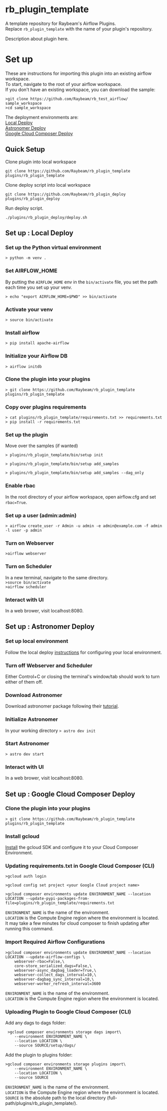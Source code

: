 # rb_plugin_template
A template repository for Raybeam's Airflow Plugins.  
Replace `rb_plugin_template` with the name of your plugin's repository.  
  
Description about plugin here.  
# Set up
These are instructions for importing this plugin into an existing airflow workspace.  
To start, navigate to the root of your airflow workspace.  
If you don't have an existing workspace, you can download the sample:  
```
>git clone https://github.com/Raybeam/rb_test_airflow/ sample_workspace
>cd sample_workspace
```
  
The deployment environments are:  
[Local Deploy](#set-up--local-deploy)  
[Astronomer Deploy](#set-up--astronomer-deploy)  
[Google Cloud Composer Deploy](#set-up--google-cloud-composer-deploy)  

## Quick Setup
Clone plugin into local workspace  
```
git clone https://github.com/Raybeam/rb_plugin_template plugins/rb_plugin_template
```  
  
Clone deploy script into local workspace  
```
git clone https://github.com/Raybeam/rb_plugin_deploy plugins/rb_plugin_deploy
```  
  
Run deploy script.  
```
./plugins/rb_plugin_deploy/deploy.sh
```
  
## Set up : Local Deploy

### Set up the Python virtual environment
`> python -m venv .`

### Set AIRFLOW_HOME
By putting the `AIRFLOW_HOME` env in the `bin/activate` file, you set the path each time you set up your venv.

`> echo "export AIRFLOW_HOME=$PWD" >> bin/activate`

### Activate your venv
`> source bin/activate`

### Install airflow
`> pip install apache-airflow`

### Initialize your Airflow DB
`> airflow initdb`

### Clone the plugin into your plugins
`> git clone https://github.com/Raybeam/rb_plugin_template plugins/rb_plugin_template`

### Copy over plugins requirements
`> cat plugins/rb_plugin_template/requirements.txt >> requirements.txt`  
`> pip install -r requirements.txt`

### Set up the plugin
Move over the samples (if wanted)

`> plugins/rb_plugin_template/bin/setup init`

`> plugins/rb_plugin_template/bin/setup add_samples`

`> plugins/rb_plugin_template/bin/setup add_samples --dag_only`

### Enable rbac
In the root directory of your airflow workspace, open airflow.cfg and set `rbac=True`.

### Set up a user (admin:admin)
`> airflow create_user -r Admin -u admin -e admin@example.com -f admin -l user -p admin`

### Turn on Webserver
`>airflow webserver`

### Turn on Scheduler
In a new terminal, navigate to the same directory.  
`>source bin/activate`  
`>airflow scheduler`  

### Interact with UI
In a web brower, visit localhost:8080.  

## Set up : Astronomer Deploy
### Set up local environment
Follow the local deploy [instructions](#set-up--local-deploy) for configuring your local environment.  

### Turn off Webserver and Scheduler
Either Control+C or closing the terminal's window/tab should work to turn either of them off. 

### Download Astronomer
Download astronomer package following their [tutorial](https://www.astronomer.io/docs/cli-getting-started/).

### Initialize Astronomer
In your working directory
`> astro dev init`

### Start Astronomer
`> astro dev start`
  
### Interact with UI
In a web brower, visit localhost:8080.

## Set up : Google Cloud Composer Deploy

### Clone the plugin into your plugins
`> git clone https://github.com/Raybeam/rb_plugin_template plugins/rb_plugin_template`

### Install gcloud 
[Install](https://cloud.google.com/sdk/docs/quickstarts) the gcloud SDK and configure it to your Cloud Composer Environment.

### Updating requirements.txt in Google Cloud Composer (CLI)
`>gcloud auth login`  

`>gcloud config set project <your Google Cloud project name>`  

`>gcloud composer environments update ENVIRONMENT_NAME --location LOCATION --update-pypi-packages-from-file=plugins/rb_plugin_template/requirements.txt`  

`ENVIRONMENT_NAME` is the name of the environment.  
`LOCATION` is the Compute Engine region where the environment is located.  
It may take a few minutes for cloud composer to finish updating after running this command.

### Import Required Airflow Configurations
```
>gcloud composer environments update ENVIRONMENT_NAME --location LOCATION --update-airflow-configs \  
	webserver-rbac=False,\  
	core-store_serialized_dags=False,\  
	webserver-async_dagbag_loader=True,\  
	webserver-collect_dags_interval=10,\  
	webserver-dagbag_sync_interval=10,\  
	webserver-worker_refresh_interval=3600
```  

`ENVIRONMENT_NAME` is the name of the environment.  
`LOCATION` is the Compute Engine region where the environment is located.  


### Uploading Plugin to Google Cloud Composer (CLI)
Add any dags to dags folder:  
```
 >gcloud composer environments storage dags import\  
    --environment ENVIRONMENT_NAME \
    --location LOCATION \
    --source SOURCE/setup/dags/
```  

Add the plugin to plugins folder:  
```
>gcloud composer environments storage plugins import\
    --environment ENVIRONMENT_NAME \
    --location LOCATION \
    --source SOURCE
```    

`ENVIRONMENT_NAME` is the name of the environment.  
`LOCATION` is the Compute Engine region where the environment is located.  
`SOURCE` is the absolute path to the local directory (full-path/plugins/rb_plugin_template/).  
